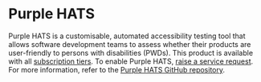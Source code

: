 # Purple HATS

Purple HATS is a customisable, automated accessibility testing tool that allows software development teams to assess whether their products are user-friendly to persons with disabilities (PWDs). This product is available with all [subscription tiers](https://www.developer.tech.gov.sg/products/categories/devops/ship-hats/subscription). To enable Purple HATS, [raise a service request](https://jira.ship.gov.sg/servicedesk/customer/portal/11/group/57). For more information, refer to the [Purple HATS GitHub repository](https://github.com/GovTechSG/purple-hats/blob/master/README.md).
